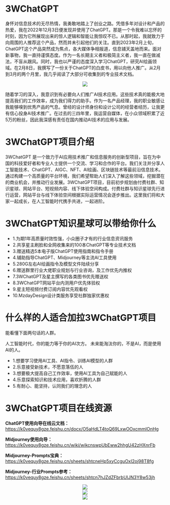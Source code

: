 # 3WChatGPT
身怀对信息技术的无尽热情，我勇敢地踏上了创业之路。凭借多年对设计和产品的热爱，我在2022年12月3日便发现并使用了ChatGPT。那是一个令我难以忘怀的时刻，因为它所展现出来的惊人逻辑和智能让我惊叹不已。从那时起，我就致力于向周围的人推荐这个产品，然而并未引起他们的关注。直到2023年2月上旬，ChatGPT这个产品突然成为焦点，各大媒体争相报道，信息铺天盖地而来。面对新事物，我一直持谨慎态度。作为一名长期主义者和极简主义者，我一直在做减法，不盲从跟风。同时，我也以严谨的态度深入学习ChatGPT，研究AI绘画领域。在2月8日，我撰写了一份关于ChatGPT的白皮书，用以向他人推广。从2月到3月的两个月里，我几乎阅读了大部分可收集到的专业技术文档。

<div align=center><img src ="https://mmbiz.qpic.cn/mmbiz_jpg/tUX9o9C6DUQ9PsLvmbMLGkeiaeOAZncR6m9S8xKmKMUQWcdAZYIxaictiasDJtJRGXeZv0WtKghPgCzC9I4JibWghA/640?wx_fmt=jpeg&wxfrom=5&wx_lazy=1&wx_co=1"/></div>

随着学习的深入，我意识到有必要向人们推广AI技术应用。这些技术真的能极大地提高我们的工作效率，成为我们得力的助手。作为一名产品经理，我的职业敏感让我能够嗅到优秀产品的气息。曾经的设计师身份和设计公司的经营者经历，让我更有信心投身AI技术推广。在过去的三四年里，我运营自媒体，在小众领域积累了近5万的粉丝，因此我深感有责任在国内推动AI技术的应用与发展。

# 3WChatGPT项目介绍

3WChatGPT 是一个致力于AI应用技术推广和信息服务的创新型项目，旨在为中国的科技爱好者和专业人士提供一个交流、学习和合作的平台。我们关注并分享人工智能技术、ChatGPT、AIGC、NFT、AI绘画、区块链技术等最前沿信息技术。通过构建一个高质量的平台环境，我们希望帮助人们深入了解这些领域，挖掘潜在的商业机会，并推动行业发展。3WChatGPT项目，目前初步规划由付费社群、知识星球、网站平台、短视频内容、线下体验空间构成。付费社群与知识星球先行进行运营，网站平台与线下体验空间根据实际运营情况会逐步推出。这里我们将和大家一起成长，在人工智能时代携手共进，一起进阶。

# 3WChatGPT知识星球可以带给你什么

* 1.为期1年高质量时效性强，小众圈子才有的行业信息资讯服务
* 2.共享星主刷脸和全网收集来的100本ChatGPT等专业技术文档
* 3.赠送精选5本电子版ChatGPT使用指南和指令手册
* 4.辅助指导ChatGPT、Midjourney等主流AI工具使用
* 5.280G左右AI绘画指令及模型文件陆续分享
* 6.赠送群里行业大佬职业规划与行业咨询，及工作优先内推权
* 7.3WChatGPT及星主撰写的各类图书优先赠送权
* 8.3WChatGPT网站平台内测用户优先体验权
* 9.星主短视频付费订阅内容优先观看权
* 10.MzdayDesign设计类服务享受社群独家优惠权

# 什么样的人适合加拉3WChatGPT项目

能看懂下面两句话的人群。

人工智能时代，你的能力等于你的AI次方。
未来能淘汰你的，不是AI，而是使用AI的人。

* 1.想要学习使用AI工具、AI指令、训练AI模型的人群
* 2.乐意接受新技术，不愿意落伍的人
* 3.想要极大提高自己工作效率，使用AI工具为自己赋能的人
* 4.乐意探索知识和技术应用，喜欢折腾的人群
* 5.有耐心、能坚持，认同我们的理念的人

# 3WChatGPT项目在线资源

**ChatGPT使用向导在线云文档：**  
<https://k0vequy8gze.feishu.cn/docx/O5aHdLT4toQ69LxwOOxcmmIOnHg>

**MIdjourney使用向导：**  
<https://k0vequy8gze.feishu.cn/wiki/wikcnswpUbEww2hhgU42zHXnrFb>

**Midjourney-Prompts宝典：**  
<https://k0vequy8gze.feishu.cn/sheets/shtcneHp5xyCcguOxI2oj98T8fg>

**Midjourney-行业Prompts参考：**  
<https://k0vequy8gze.feishu.cn/sheets/shtcn7hJZdZFbrbUIJN3Y8w53jh>

<div align=center><img src ="https://mmbiz.qpic.cn/mmbiz_jpg/tUX9o9C6DUQ9PsLvmbMLGkeiaeOAZncR66ibWpFEwzn7O0ibfcZNqs7H6bFUgd0nmicXnD95uKoLjtHWRhy3aH0yvg/640?wx_fmt=jpeg&wxfrom=5&wx_lazy=1&wx_co=1"/></div>
<div align=center><img src ="https://mmbiz.qpic.cn/mmbiz_jpg/tUX9o9C6DUQ9PsLvmbMLGkeiaeOAZncR6nTJ1uw06tlQkME5hEs7qmczwEXMxTlINwMUpIpVeUOCdWYpGibqjNAw/640?wx_fmt=jpeg&wxfrom=5&wx_lazy=1&wx_co=1"/></div>
<div align=center><img src ="https://mmbiz.qpic.cn/mmbiz_jpg/tUX9o9C6DUQ9PsLvmbMLGkeiaeOAZncR6DsKDqbtRzia9TicLcV2mTxeb1orqGL8q95ibwLzCmdpygKDB8TM6IFxuA/640?wx_fmt=jpeg&wxfrom=5&wx_lazy=1&wx_co=1"/></div>



